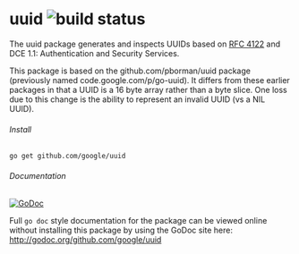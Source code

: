 # uuid ![build status](https://travis-ci.org/google/uuid.svg?branch=master)
The uuid package generates and inspects UUIDs based on
[RFC 4122](http://tools.ietf.org/html/rfc4122)
and DCE 1.1: Authentication and Security Services.

This package is based on the github.com/pborman/uuid package (previously named
code.google.com/p/go-uuid).  It differs from these earlier packages in that
a UUID is a 16 byte array rather than a byte slice.  One loss due to this
change is the ability to represent an invalid UUID (vs a NIL UUID).

###### Install
`go get github.com/google/uuid`

###### Documentation
[![GoDoc](https://godoc.org/github.com/google/uuid?status.svg)](http://godoc.org/github.com/google/uuid)

Full `go doc` style documentation for the package can be viewed online without
installing this package by using the GoDoc site here:
http://godoc.org/github.com/google/uuid

